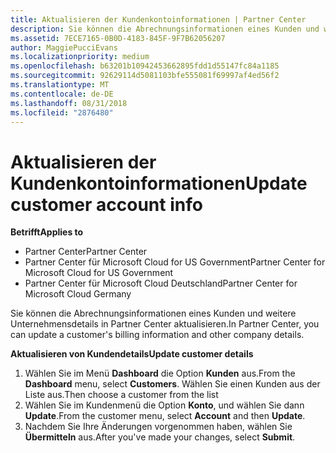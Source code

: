 ```yaml
---
title: Aktualisieren der Kundenkontoinformationen | Partner Center
description: Sie können die Abrechnungsinformationen eines Kunden und weitere Unternehmensdetails in Partner Center aktualisieren.
ms.assetid: 7ECE7165-0B0D-4183-845F-9F7B62056207
author: MaggiePucciEvans
ms.localizationpriority: medium
ms.openlocfilehash: b63201b10942453662895fdd1d55147fc84a1185
ms.sourcegitcommit: 92629114d5081103bfe555081f69997af4ed56f2
ms.translationtype: MT
ms.contentlocale: de-DE
ms.lasthandoff: 08/31/2018
ms.locfileid: "2876480"
---
```

# <a name="update-customer-account-info"></a><span data-ttu-id="fbf3d-103">Aktualisieren der Kundenkontoinformationen</span><span class="sxs-lookup"><span data-stu-id="fbf3d-103">Update customer account info</span></span>

**<span data-ttu-id="fbf3d-104">Betrifft</span><span class="sxs-lookup"><span data-stu-id="fbf3d-104">Applies to</span></span>**

-  <span data-ttu-id="fbf3d-105">Partner Center</span><span class="sxs-lookup"><span data-stu-id="fbf3d-105">Partner Center</span></span>
-  <span data-ttu-id="fbf3d-106">Partner Center für Microsoft Cloud for US Government</span><span class="sxs-lookup"><span data-stu-id="fbf3d-106">Partner Center for Microsoft Cloud for US Government</span></span>
-  <span data-ttu-id="fbf3d-107">Partner Center für Microsoft Cloud Deutschland</span><span class="sxs-lookup"><span data-stu-id="fbf3d-107">Partner Center for Microsoft Cloud Germany</span></span>

<span data-ttu-id="fbf3d-108">Sie können die Abrechnungsinformationen eines Kunden und weitere Unternehmensdetails in Partner Center aktualisieren.</span><span class="sxs-lookup"><span data-stu-id="fbf3d-108">In Partner Center, you can update a customer's billing information and other company details.</span></span>

**<span data-ttu-id="fbf3d-109">Aktualisieren von Kundendetails</span><span class="sxs-lookup"><span data-stu-id="fbf3d-109">Update customer details</span></span>**

1.  <span data-ttu-id="fbf3d-110">Wählen Sie im Menü **Dashboard** die Option **Kunden** aus.</span><span class="sxs-lookup"><span data-stu-id="fbf3d-110">From the **Dashboard** menu, select **Customers**.</span></span> <span data-ttu-id="fbf3d-111">Wählen Sie einen Kunden aus der Liste aus.</span><span class="sxs-lookup"><span data-stu-id="fbf3d-111">Then choose a customer from the list</span></span>
2.  <span data-ttu-id="fbf3d-112">Wählen Sie im Kundenmenü die Option **Konto**, und wählen Sie dann **Update**.</span><span class="sxs-lookup"><span data-stu-id="fbf3d-112">From the customer menu, select **Account** and then **Update**.</span></span>
3.  <span data-ttu-id="fbf3d-113">Nachdem Sie Ihre Änderungen vorgenommen haben, wählen Sie **Übermitteln** aus.</span><span class="sxs-lookup"><span data-stu-id="fbf3d-113">After you've made your changes, select **Submit**.</span></span>

 

 



